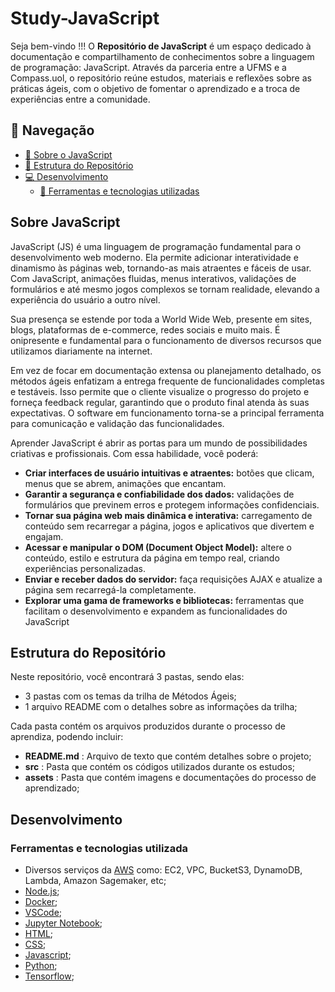 # Study-JavaScript

Seja bem-vindo !!! O __Repositório de JavaScript__ é um espaço dedicado à documentação e compartilhamento de conhecimentos sobre a linguagem de programação: JavaScript. Através da parceria entre a UFMS e a Compass.uol, o repositório reúne estudos, materiais e reflexões sobre as práticas ágeis, com o objetivo de fomentar o aprendizado e a troca de experiências entre a comunidade.

## 📌 Navegação

- [📝 Sobre o JavaScript](#introdução)
- [📁 Estrutura do Repositório](#estrutura-do-repositorio)
- [💻 Desenvolvimento](#desenvolvimento)
  - [🔧 Ferramentas e tecnologias utilizadas](#ferramentas-e-tecnologias-utilizadas)

## Sobre JavaScript

JavaScript (JS) é uma linguagem de programação fundamental para o desenvolvimento web moderno. Ela permite adicionar interatividade e dinamismo às páginas web, tornando-as mais atraentes e fáceis de usar. Com JavaScript, animações fluidas, menus interativos, validações de formulários e até mesmo jogos complexos se tornam realidade, elevando a experiência do usuário a outro nível.

Sua presença se estende por toda a World Wide Web, presente em sites, blogs, plataformas de e-commerce, redes sociais e muito mais. É onipresente e fundamental para o funcionamento de diversos recursos que utilizamos diariamente na internet.

Em vez de focar em documentação extensa ou planejamento detalhado, os métodos ágeis enfatizam a entrega frequente de funcionalidades completas e testáveis. Isso permite que o cliente visualize o progresso do projeto e forneça feedback regular, garantindo que o produto final atenda às suas expectativas. O software em funcionamento torna-se a principal ferramenta para comunicação e validação das funcionalidades.

Aprender JavaScript é abrir as portas para um mundo de possibilidades criativas e profissionais. Com essa habilidade, você poderá:
- __Criar interfaces de usuário intuitivas e atraentes:__ botões que clicam, menus que se abrem, animações que encantam.
- __Garantir a segurança e confiabilidade dos dados:__ validações de formulários que previnem erros e protegem informações confidenciais.
- __Tornar sua página web mais dinâmica e interativa:__ carregamento de conteúdo sem recarregar a página, jogos e aplicativos que divertem e engajam.
- __Acessar e manipular o DOM (Document Object Model):__ altere o conteúdo, estilo e estrutura da página em tempo real, criando experiências personalizadas.
- __Enviar e receber dados do servidor:__ faça requisições AJAX e atualize a página sem recarregá-la completamente.
- __Explorar uma gama de frameworks e bibliotecas:__ ferramentas que facilitam o desenvolvimento e expandem as funcionalidades do JavaScript

## Estrutura do Repositório

Neste repositório, você encontrará 3 pastas, sendo elas:
- 3 pastas com os temas da trilha de Métodos Ágeis;
- 1 arquivo README com o detalhes sobre as informações da trilha;

Cada pasta contém os arquivos produzidos durante o processo de aprendiza, podendo incluir:
- __README.md__ : Arquivo de texto que contém detalhes sobre o projeto;
- __src__ : Pasta que contém os códigos utilizados durante os estudos; 
- __assets__ : Pasta que contém imagens e documentações do processo de aprendizado;


## Desenvolvimento

### Ferramentas e tecnologias utilizada

- Diversos serviços da [AWS](https://docs.aws.amazon.com/) como: EC2, VPC, BucketS3, DynamoDB, Lambda, Amazon Sagemaker, etc;
- [Node.js](https://nodejs.org/en/docs);
- [Docker](https://docs.docker.com/);
- [VSCode](https://code.visualstudio.com/docs);
- [Jupyter Notebook](https://docs.anaconda.com/);
- [HTML](https://developer.mozilla.org/en-US/docs/Web/HTML);
- [CSS](https://developer.mozilla.org/en-US/docs/Web/CSS);
- [Javascript](https://developer.mozilla.org/en-US/docs/Web/JavaScript);
- [Python](https://docs.python.org/3/);
- [Tensorflow](https://www.tensorflow.org/api_docs);
